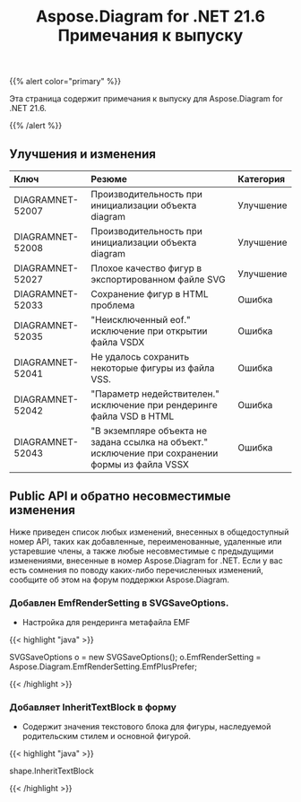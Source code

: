 ﻿---
title: Aspose.Diagram for .NET 21.6 Примечания к выпуску
type: docs
weight: 7
url: /ru/net/aspose-diagram-for-net-21-6-release-notes/
---
{{% alert color="primary" %}} 

Эта страница содержит примечания к выпуску для Aspose.Diagram for .NET 21.6.

{{% /alert %}} 
## **Улучшения и изменения**

|**Ключ**|**Резюме**|**Категория**|
|:- |:- |:- |
|DIAGRAMNET-52007|Производительность при инициализации объекта diagram|Улучшение|
|DIAGRAMNET-52008|Производительность при инициализации объекта diagram|Улучшение|
|DIAGRAMNET-52027|Плохое качество фигур в экспортированном файле SVG|Улучшение|
|DIAGRAMNET-52033|Сохранение фигур в HTML проблема|Ошибка|
|DIAGRAMNET-52035|"Неисключенный eof." исключение при открытии файла VSDX|Ошибка|
|DIAGRAMNET-52041|Не удалось сохранить некоторые фигуры из файла VSS.|Ошибка|
|DIAGRAMNET-52042|"Параметр недействителен." исключение при рендеринге файла VSD в HTML|Ошибка|
|DIAGRAMNET-52043|"В экземпляре объекта не задана ссылка на объект." исключение при сохранении формы из файла VSSX|Ошибка|

## **Public API и обратно несовместимые изменения**
Ниже приведен список любых изменений, внесенных в общедоступный номер API, таких как добавленные, переименованные, удаленные или устаревшие члены, а также любые несовместимые с предыдущими изменениями, внесенные в номер Aspose.Diagram for .NET. Если у вас есть сомнения по поводу каких-либо перечисленных изменений, сообщите об этом на форум поддержки Aspose.Diagram.
### **Добавлен EmfRenderSetting в SVGSaveOptions.**
- Настройка для рендеринга метафайла EMF

{{< highlight "java" >}}

SVGSaveOptions o = new SVGSaveOptions();
o.EmfRenderSetting = Aspose.Diagram.EmfRenderSetting.EmfPlusPrefer;

{{< /highlight >}}
### **Добавляет InheritTextBlock в форму**
- Содержит значения текстового блока для фигуры, наследуемой родительским стилем и основной фигурой.



{{< highlight "java" >}}

shape.InheritTextBlock

{{< /highlight >}}





